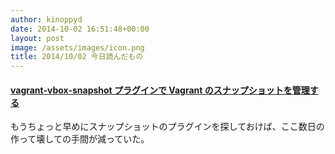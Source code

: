 ```yaml
---
author: kinoppyd
date: 2014-10-02 16:51:48+00:00
layout: post
image: /assets/images/icon.png
title: 2014/10/02 今日読んだもの
---
```


#### [vagrant-vbox-snapshot プラグインで Vagrant のスナップショットを管理する](http://momijiame.tumblr.com/post/69363528770/vagrant-vbox-snapshot-vagrant)


もうちょっと早めにスナップショットのプラグインを探しておけば、ここ数日の作って壊しての手間が減っていた。

